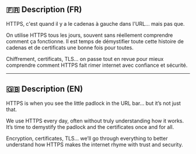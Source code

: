 ## 🇫🇷 Description (FR)

HTTPS, c'est quand il y a le cadenas à gauche dans l'URL... mais pas que.  

On utilise HTTPS tous les jours, souvent sans réellement comprendre comment ça fonctionne. Il est temps de démystifier toute cette histoire de cadenas et de certificats une bonne fois pour toutes.  

Chiffrement, certificats, TLS… on passe tout en revue pour mieux comprendre comment HTTPS fait rimer internet avec confiance et sécurité.  

---

## 🇬🇧 Description (EN)

HTTPS is when you see the little padlock in the URL bar… but it’s not just that.  

We use HTTPS every day, often without truly understanding how it works. It’s time to demystify the padlock and the certificates once and for all.  

Encryption, certificates, TLS… we’ll go through everything to better understand how HTTPS makes the internet rhyme with trust and security.  
